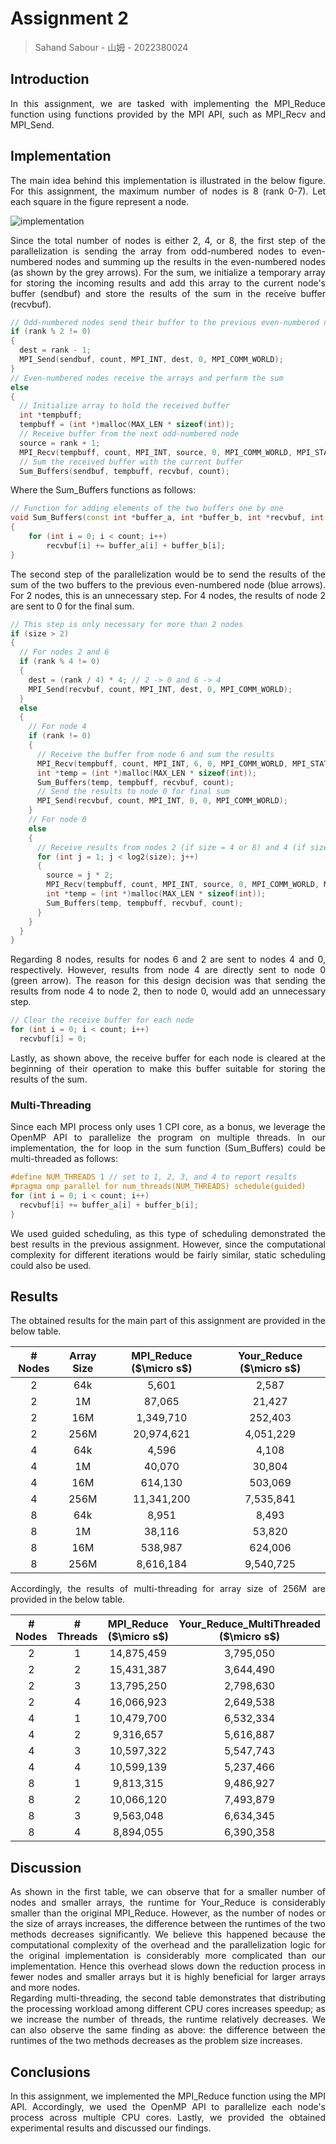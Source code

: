 # Assignment 2

> Sahand Sabour - 山姆 - 2022380024

## Introduction

<div style="text-align: justify">In this assignment, we are tasked with implementing the MPI_Reduce function using functions provided by the MPI API, such as MPI_Recv and MPI_Send. </div>

## Implementation

<div style="text-align: justify">The main idea behind this implementation is illustrated in the below figure. For this assignment, the maximum number of nodes is 8 (rank 0-7). Let each square in the figure represent a node.</div>

![implementation](/Users/sahandsabour/Desktop/implementation.png)

<div style="text-align: justify">Since the total number of nodes is either 2, 4, or 8, the first step of the parallelization is sending the array from odd-numbered nodes to even-numbered nodes and summing up the results in the even-numbered nodes (as shown by the grey arrows). For the sum, we initialize a temporary array for storing the incoming results and add this array to the current node's buffer (sendbuf) and store the results of the sum in the receive buffer (recvbuf).</div>

```c++
// Odd-numbered nodes send their buffer to the previous even-numbered node
if (rank % 2 != 0)
{
  dest = rank - 1;
  MPI_Send(sendbuf, count, MPI_INT, dest, 0, MPI_COMM_WORLD);
}
// Even-numbered nodes receive the arrays and perform the sum
else
{
  // Initialize array to hold the received buffer
  int *tempbuff;
  tempbuff = (int *)malloc(MAX_LEN * sizeof(int));
  // Receive buffer from the next odd-numbered node
  source = rank + 1;
  MPI_Recv(tempbuff, count, MPI_INT, source, 0, MPI_COMM_WORLD, MPI_STATUS_IGNORE);
  // Sum the received buffer with the current buffer
  Sum_Buffers(sendbuf, tempbuff, recvbuf, count);
```

<div style="text-align: justify">Where the Sum_Buffers functions as follows:</div>

```c++
// Function for adding elements of the two buffers one by one
void Sum_Buffers(const int *buffer_a, int *buffer_b, int *recvbuf, int count)
{
    for (int i = 0; i < count; i++)
        recvbuf[i] += buffer_a[i] + buffer_b[i];
}
```

<div style="text-align: justify">The second step of the parallelization would be to send the results of the sum of the two buffers to the previous even-numbered node (blue arrows). For 2 nodes, this is an unnecessary step. For 4 nodes, the results of node 2 are sent to 0 for the final sum. </div>

```c++
// This step is only necessary for more than 2 nodes
if (size > 2)
{
  // For nodes 2 and 6
  if (rank % 4 != 0)
  {
    dest = (rank / 4) * 4; // 2 -> 0 and 6 -> 4
    MPI_Send(recvbuf, count, MPI_INT, dest, 0, MPI_COMM_WORLD);
  }
  else
  {
    // For node 4
    if (rank != 0)
    {
      // Receive the buffer from node 6 and sum the results
      MPI_Recv(tempbuff, count, MPI_INT, 6, 0, MPI_COMM_WORLD, MPI_STATUS_IGNORE);
      int *temp = (int *)malloc(MAX_LEN * sizeof(int));
      Sum_Buffers(temp, tempbuff, recvbuf, count);
      // Send the results to node 0 for final sum
      MPI_Send(recvbuf, count, MPI_INT, 0, 0, MPI_COMM_WORLD);
    }
    // For node 0
    else
    {
      // Receive results from nodes 2 (if size = 4 or 8) and 4 (if size = 8) and calculate sum
      for (int j = 1; j < log2(size); j++)
      {
        source = j * 2;
        MPI_Recv(tempbuff, count, MPI_INT, source, 0, MPI_COMM_WORLD, MPI_STATUS_IGNORE);
        int *temp = (int *)malloc(MAX_LEN * sizeof(int));
        Sum_Buffers(temp, tempbuff, recvbuf, count);
      }
    }
  }
}
```

<div style="text-align: justify">Regarding 8 nodes, results for nodes 6 and 2 are sent to nodes 4 and 0, respectively. However, results from node 4 are directly sent to node 0 (green arrow). The reason for this design decision was that sending the results from node 4 to node 2, then to node 0, would add an unnecessary step.</div>

```c++
// Clear the receive buffer for each node
for (int i = 0; i < count; i++)
  recvbuf[i] = 0;
```

<div style="text-align: justify">Lastly, as shown above, the receive buffer for each node is cleared at the beginning of their operation to make this buffer suitable for storing the results of the sum.</div>

### Multi-Threading

<div style="text-align: justify">Since each MPI process only uses 1 CPI core, as a bonus, we leverage the OpenMP API to parallelize the program on multiple threads. In our implementation, the for loop in the sum function (Sum_Buffers) could be multi-threaded as follows:</div>

```c++
#define NUM_THREADS 1 // set to 1, 2, 3, and 4 to report results
#pragma omp parallel for num_threads(NUM_THREADS) schedule(guided)
for (int i = 0; i < count; i++)
  recvbuf[i] += buffer_a[i] + buffer_b[i];
}
```

<div style="text-align: justify">We used guided scheduling, as this type of scheduling demonstrated the best results in the previous assignment. However, since the computational complexity for different iterations would be fairly similar, static scheduling could also be used.</div>

## Results

<div style="text-align: justify">The obtained results for the main part of this assignment are provided in the below table. </div>

| # Nodes | Array Size | MPI_Reduce ($\micro s$) | Your_Reduce ($\micro s$) |
| :-----: | :--------: | :---------------------: | :----------------------: |
|    2    |    64k     |          5,601          |          2,587           |
|    2    |     1M     |         87,065          |          21,427          |
|    2    |    16M     |        1,349,710        |         252,403          |
|    2    |    256M    |       20,974,621        |        4,051,229         |
|    4    |    64k     |          4,596          |          4,108           |
|    4    |     1M     |         40,070          |          30,804          |
|    4    |    16M     |         614,130         |         503,069          |
|    4    |    256M    |       11,341,200        |        7,535,841         |
|    8    |    64k     |          8,951          |          8,493           |
|    8    |     1M     |         38,116          |          53,820          |
|    8    |    16M     |         538,987         |         624,006          |
|    8    |    256M    |        8,616,184        |        9,540,725         |

<div style="text-align: justify">Accordingly, the results of multi-threading for array size of 256M are provided in the below table.</div>

| # Nodes | # Threads | MPI_Reduce ($\micro s$) | Your_Reduce_MultiThreaded ($\micro s$) |
| :-----: | :-------: | :---------------------: | :------------------------------------: |
|    2    |     1     |       14,875,459        |               3,795,050                |
|    2    |     2     |       15,431,387        |               3,644,490                |
|    2    |     3     |       13,795,250        |               2,798,630                |
|    2    |     4     |       16,066,923        |               2,649,538                |
|    4    |     1     |       10,479,700        |               6,532,334                |
|    4    |     2     |        9,316,657        |               5,616,887                |
|    4    |     3     |       10,597,322        |               5,547,743                |
|    4    |     4     |       10,599,139        |               5,237,466                |
|    8    |     1     |        9,813,315        |               9,486,927                |
|    8    |     2     |       10,066,120        |               7,493,879                |
|    8    |     3     |        9,563,048        |               6,634,345                |
|    8    |     4     |        8,894,055        |               6,390,358                |

## Discussion

<div style="text-align: justify">As shown in the first table, we can observe that for a smaller number of nodes and smaller arrays, the runtime for Your_Reduce is considerably smaller than the original MPI_Reduce. However, as the number of nodes or the size of arrays increases, the difference between the runtimes of the two methods decreases significantly. We believe this happened because the computational complexity of the overhead and the parallelization logic for the original implementation is considerably more complicated than our implementation. Hence this overhead slows down the reduction process in fewer nodes and smaller arrays but it is highly beneficial for larger arrays and more nodes.  </div>

<div style="text-align: justify">Regarding multi-threading, the second table demonstrates that distributing the processing workload among different CPU cores increases speedup; as we increase the number of threads, the runtime relatively decreases. We can also observe the same finding as above: the difference between the runtimes of the two methods decreases as the problem size increases.</div>

## Conclusions

<div style="text-align: justify">In this assignment, we implemented the MPI_Reduce function using the MPI API. Accordingly, we used the OpenMP API to parallelize each node's process across multiple CPU cores. Lastly, we provided the obtained experimental results and discussed our findings.</div>